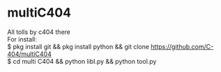 # multiC404
All tolls by c404 there      
For install:  
 $ pkg install git && pkg install python && git clone https://github.com/C-404/multiC404           
 $ cd multi C404 && python libI.py && python tool.py    
